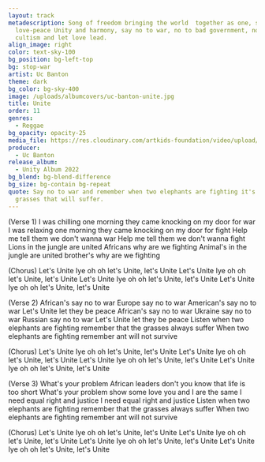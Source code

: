 ```yaml
---
layout: track
metadescription: Song of freedom bringing the world  together as one, spreading
  love-peace Unity and harmony, say no to war, no to bad government, no to
  cultism and let love lead.
align_image: right
color: text-sky-100
bg_position: bg-left-top
bg: stop-war
artist: Uc Banton
theme: dark
bg_color: bg-sky-400
image: /uploads/albumcovers/uc-banton-unite.jpg
title: Unite
order: 11
genres:
  - Reggae
bg_opacity: opacity-25
media_file: https://res.cloudinary.com/artkids-foundation/video/upload/v1665779485/11._Uc_Banton_-_Unite_cwwr1h.mp3
producer:
  - Uc Banton
release_album:
  - Unity Album 2022
bg_blend: bg-blend-difference
bg_size: bg-contain bg-repeat
quote: Say no to war and remember when two elephants are fighting it's the
  grasses that will suffer.
---
```

(Verse 1)
I was chilling one morning they came knocking on my door for war
I was relaxing one morning they came knocking on my door for fight
Help me tell them we don't wanna war
Help me tell them we don't wanna fight
Lions in the jungle are united Africans why are we fighting
Animal's in the jungle are united brother's why are we fighting


(Chorus)
Let's Unite Iye oh oh let's Unite, let's Unite
Let's Unite Iye oh oh let's Unite, let's Unite
Let's Unite Iye oh oh let's Unite, let's Unite
Let's Unite Iye oh oh let's Unite, let's Unite


(Verse 2)
African's say no to war
Europe say no to war
American's say no to war
Let's Unite let they be peace
African's say no to war
Ukraine say no to war
Russian say no to war
Let's Unite let they be peace
Listen when two elephants are fighting remember that the grasses always suffer
When two elephants are fighting remember ant will not survive


(Chorus)
Let's Unite Iye oh oh let's Unite, let's Unite
Let's Unite Iye oh oh let's Unite, let's Unite
Let's Unite Iye oh oh let's Unite, let's Unite
Let's Unite Iye oh oh let's Unite, let's Unite


(Verse 3)
What's your problem African leaders don't you know that life is too short
What's your problem show some love you and I are the same
I need equal right and justice
I need equal right and justice
Listen when two elephants are fighting remember that the grasses always suffer
When two elephants are fighting remember ant will not survive


(Chorus)
Let's Unite Iye oh oh let's Unite, let's Unite
Let's Unite Iye oh oh let's Unite, let's Unite
Let's Unite Iye oh oh let's Unite, let's Unite
Let's Unite Iye oh oh let's Unite, let's Unite
